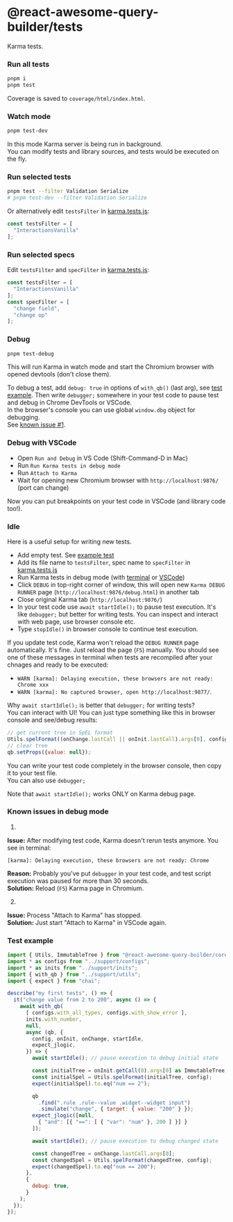 # @react-awesome-query-builder/tests

Karma tests.


### Run all tests

```sh
pnpm i
pnpm test
```

Coverage is saved to `coverage/html/index.html`.


### Watch mode

```sh
pnpm test-dev
```

In this mode Karma server is being run in background.  
You can modify tests and library sources, and tests would be executed on the fly.  


### Run selected tests

```sh
pnpm test --filter Validation Serialize
# pnpm test-dev --filter Validation Serialize
```

Or alternatively edit `testsFilter` in [karma.tests.js](/packages/tests/karma.tests.js):
```js
const testsFilter = [
  "InteractionsVanilla"
];
```


### Run selected specs

Edit `testsFilter` and `specFilter` in [karma.tests.js](/packages/tests/karma.tests.js):
```js
const testsFilter = [
  "InteractionsVanilla"
];
const specFilter = [
  "change field",
  "change op"
];
```


### Debug

```sh
pnpm test-debug
```

This will run Karma in watch mode and start the Chromium browser with opened devtools (don't close them).  

To debug a test, add `debug: true` in options of `with_qb()` (last arg), see [test example](#test-example). 
Then write `debugger;` somewhere in your test code to pause test and debug in Chrome DevTools or VSCode.  
In the browser's console you can use global `window.dbg` object for debugging.  
See [known issue #1](#known-issues-in-debug-mode).  


### Debug with VSCode

- Open `Run and Debug` in VS Code (Shift-Command-D in Mac)
- Run `Run Karma tests in debug mode`
- Run `Attach to Karma`
- Wait for opening new Chromium browser with `http://localhost:9876/` (port can change)

Now you can put breakpoints on your test code in VSCode (and library code too!).  


### Idle

Here is a useful setup for writing new tests.

- Add empty test. See [example test](#test-example)
- Add its file name to `testsFilter`, spec name to `specFilter` in [karma.tests.js](/packages/tests/karma.tests.js)
- Run Karma tests in debug mode (with [terminal](#debug) or [VSCode](#debug-with-vscode))
- Click `DEBUG` in top-right corner of window, this will open new `Karma DEBUG RUNNER` page (`http://localhost:9876/debug.html`) in another tab
- Close original Karma tab (`http://localhost:9876/`)
- In your test code use `await startIdle();` to pause test execution. It's like `debugger;` but better for writing tests. You can inspect and interact with web page, use browser console etc.
- Type `stopIdle()` in browser console to continue test execution.

If you update test code, Karma won't reload the `DEBUG RUNNER` page automatically. It's fine. Just reload the page (`F5`) manually. You should see one of these messages in terminal when tests are recompiled after your chnages and ready to be executed:
- `WARN [karma]: Delaying execution, these browsers are not ready: Chrome xxx`
- `WARN [karma]: No captured browser, open http://localhost:9877/`.

Why `await startIdle();` is better that `debugger;` for writing tests?  
You can interact with UI!
You can just type something like this in browser console and see/debug results:
```js
// get current tree in SpEL format
Utils.spelFormat((onChange.lastCall || onInit.lastCall).args[0], config);
// clear tree
qb.setProps({value: null});
```
You can write your test code completely in the browser console, then copy it to your test file.  
You can also use `debugger;`

Note that `await startIdle();` works ONLY on Karma debug page.  


### Known issues in debug mode

1. 
**Issue:** After modifying test code, Karma doesn't rerun tests anymore. You see in terminal:
```
[karma]: Delaying execution, these browsers are not ready: Chrome
```
**Reason:** Probably you've put `debugger` in your test code, and test script execution was paused for more than 30 seconds.  
**Solution:** Reload (`F5`) Karma page in Chromium. 

2. 
**Issue:** Process "Attach to Karma" has stopped.  
**Solution:** Just start "Attach to Karma" in VSCode again.  


### Test example

```js
import { Utils, ImmutableTree } from "@react-awesome-query-builder/core";
import * as configs from "../support/configs";
import * as inits from "../support/inits";
import { with_qb } from "../support/utils";
import { expect } from "chai";

describe("my first tests", () => {
  it("change value from 2 to 200", async () => {
    await with_qb(
      [ configs.with_all_types, configs.with_show_error ],
      inits.with_number,
      null,
      async (qb, {
        config, onInit, onChange, startIdle, 
        expect_jlogic,
      }) => {
        await startIdle(); // pause execution to debug initial state

        const initialTree = onInit.getCall(0).args[0] as ImmutableTree;
        const initialSpel = Utils.spelFormat(initialTree, config);
        expect(initialSpel).to.eq("num == 2");

        qb
          .find(".rule .rule--value .widget--widget input")
          .simulate("change", { target: { value: "200" } });
        expect_jlogic([null,
          { "and": [{ "==": [ { "var": "num" }, 200 ] }] }
        ]);

        await startIdle(); // pause execution to debug changed state

        const changedTree = onChange.lastCall.args[0];
        const changedSpel = Utils.spelFormat(changedTree, config);
        expect(changedSpel).to.eq("num == 200");
      },
      {
        debug: true,
      }
    );
  });
});
```

